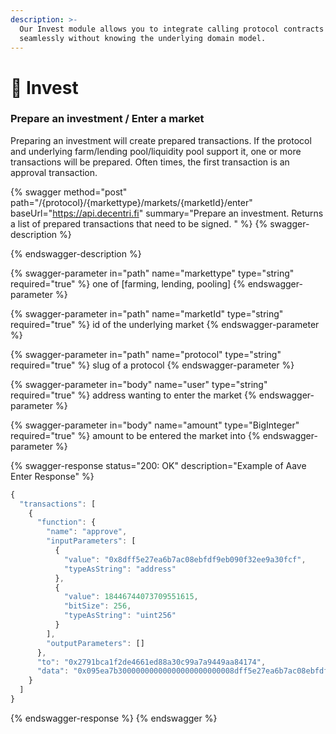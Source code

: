 ```yaml
---
description: >-
  Our Invest module allows you to integrate calling protocol contracts
  seamlessly without knowing the underlying domain model.
---
```


# 🦺 Invest

### Prepare an investment / Enter a market

Preparing an investment will create prepared transactions. If the protocol and underlying farm/lending pool/liquidity pool support it, one or more transactions will be prepared. Often times, the first transaction is an approval transaction.&#x20;

{% swagger method="post" path="/{protocol}/{markettype}/markets/{marketId}/enter" baseUrl="https://api.decentri.fi" summary="Prepare an investment. Returns a list of prepared transactions that need to be signed. " %}
{% swagger-description %}

{% endswagger-description %}

{% swagger-parameter in="path" name="markettype" type="string" required="true" %}
one of [farming, lending, pooling]
{% endswagger-parameter %}

{% swagger-parameter in="path" name="marketId" type="string" required="true" %}
id of the underlying market
{% endswagger-parameter %}

{% swagger-parameter in="path" name="protocol" type="string" required="true" %}
slug of a protocol
{% endswagger-parameter %}

{% swagger-parameter in="body" name="user" type="string" required="true" %}
address wanting to enter the market
{% endswagger-parameter %}

{% swagger-parameter in="body" name="amount" type="BigInteger" required="true" %}
amount to be entered the market into
{% endswagger-parameter %}

{% swagger-response status="200: OK" description="Example of Aave Enter Response" %}
```javascript
{
  "transactions": [
    {
      "function": {
        "name": "approve",
        "inputParameters": [
          {
            "value": "0x8dff5e27ea6b7ac08ebfdf9eb090f32ee9a30fcf",
            "typeAsString": "address"
          },
          {
            "value": 18446744073709551615,
            "bitSize": 256,
            "typeAsString": "uint256"
          }
        ],
        "outputParameters": []
      },
      "to": "0x2791bca1f2de4661ed88a30c99a7a9449aa84174",
      "data": "0x095ea7b30000000000000000000000008dff5e27ea6b7ac08ebfdf9eb090f32ee9a30fcf000000000000000000000000000000000000000000000000ffffffffffffffff"
    }
  ]
}
```
{% endswagger-response %}
{% endswagger %}
